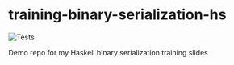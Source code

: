 # training-binary-serialization-hs

![Tests](https://github.com/snoyberg/training-binary-serialization-hs/workflows/Tests/badge.svg)

Demo repo for my Haskell binary serialization training slides
